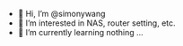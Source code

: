 - 👋 Hi, I’m @simonywang
- 👀 I’m interested in NAS, router setting, etc.
- 🌱 I’m currently learning nothing ...
